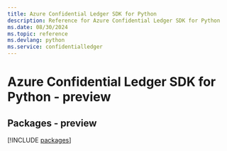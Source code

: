```yaml
---
title: Azure Confidential Ledger SDK for Python
description: Reference for Azure Confidential Ledger SDK for Python
ms.date: 08/30/2024
ms.topic: reference
ms.devlang: python
ms.service: confidentialledger
---
```

# Azure Confidential Ledger SDK for Python - preview
## Packages - preview
[!INCLUDE [packages](confidential-ledger-index.md)]